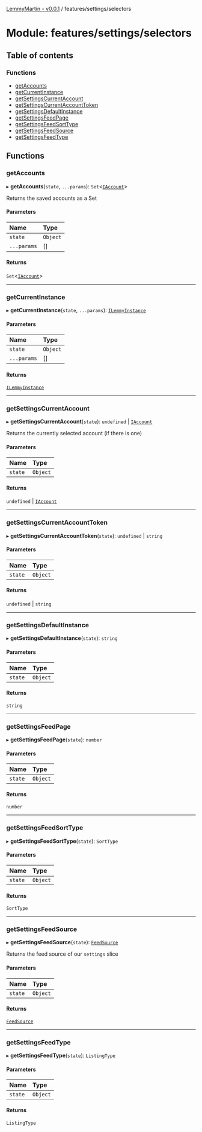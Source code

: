 [LemmyMartin - v0.0.1](../README.md) / features/settings/selectors

# Module: features/settings/selectors

## Table of contents

### Functions

- [getAccounts](features_settings_selectors.md#getaccounts)
- [getCurrentInstance](features_settings_selectors.md#getcurrentinstance)
- [getSettingsCurrentAccount](features_settings_selectors.md#getsettingscurrentaccount)
- [getSettingsCurrentAccountToken](features_settings_selectors.md#getsettingscurrentaccounttoken)
- [getSettingsDefaultInstance](features_settings_selectors.md#getsettingsdefaultinstance)
- [getSettingsFeedPage](features_settings_selectors.md#getsettingsfeedpage)
- [getSettingsFeedSortType](features_settings_selectors.md#getsettingsfeedsorttype)
- [getSettingsFeedSource](features_settings_selectors.md#getsettingsfeedsource)
- [getSettingsFeedType](features_settings_selectors.md#getsettingsfeedtype)

## Functions

### getAccounts

▸ **getAccounts**(`state`, `...params`): `Set`<[`IAccount`](../interfaces/features_settings_types.IAccount.md)\>

Returns the saved accounts as a Set

#### Parameters

| Name | Type |
| :------ | :------ |
| `state` | `Object` |
| `...params` | [] |

#### Returns

`Set`<[`IAccount`](../interfaces/features_settings_types.IAccount.md)\>

___

### getCurrentInstance

▸ **getCurrentInstance**(`state`, `...params`): [`ILemmyInstance`](../interfaces/features_lemmy_types.ILemmyInstance.md)

#### Parameters

| Name | Type |
| :------ | :------ |
| `state` | `Object` |
| `...params` | [] |

#### Returns

[`ILemmyInstance`](../interfaces/features_lemmy_types.ILemmyInstance.md)

___

### getSettingsCurrentAccount

▸ **getSettingsCurrentAccount**(`state`): `undefined` \| [`IAccount`](../interfaces/features_settings_types.IAccount.md)

Returns the currently selected account (if there is one)

#### Parameters

| Name | Type |
| :------ | :------ |
| `state` | `Object` |

#### Returns

`undefined` \| [`IAccount`](../interfaces/features_settings_types.IAccount.md)

___

### getSettingsCurrentAccountToken

▸ **getSettingsCurrentAccountToken**(`state`): `undefined` \| `string`

#### Parameters

| Name | Type |
| :------ | :------ |
| `state` | `Object` |

#### Returns

`undefined` \| `string`

___

### getSettingsDefaultInstance

▸ **getSettingsDefaultInstance**(`state`): `string`

#### Parameters

| Name | Type |
| :------ | :------ |
| `state` | `Object` |

#### Returns

`string`

___

### getSettingsFeedPage

▸ **getSettingsFeedPage**(`state`): `number`

#### Parameters

| Name | Type |
| :------ | :------ |
| `state` | `Object` |

#### Returns

`number`

___

### getSettingsFeedSortType

▸ **getSettingsFeedSortType**(`state`): `SortType`

#### Parameters

| Name | Type |
| :------ | :------ |
| `state` | `Object` |

#### Returns

`SortType`

___

### getSettingsFeedSource

▸ **getSettingsFeedSource**(`state`): [`FeedSource`](../enums/features_settings_types.FeedSource.md)

Returns the feed source of our `settings` slice

#### Parameters

| Name | Type |
| :------ | :------ |
| `state` | `Object` |

#### Returns

[`FeedSource`](../enums/features_settings_types.FeedSource.md)

___

### getSettingsFeedType

▸ **getSettingsFeedType**(`state`): `ListingType`

#### Parameters

| Name | Type |
| :------ | :------ |
| `state` | `Object` |

#### Returns

`ListingType`
